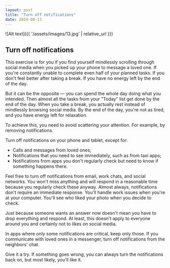 ```yaml
---
layout: post
title: "Turn off notifications"
date: 2024-08-13
---
```


![Alt text]({{ '/assets/images/13.jpg' | relative_url }})

## Turn off notifications

This exercise is for you if you find yourself mindlessly scrolling through social media when you picked up your phone to message a loved one. If you're constantly unable to complete even half of your planned tasks. If you don't feel better after taking a break. If you have no energy left by the end of the day.

But it can be the opposite — you can spend the whole day doing what you intended. Then almost all the tasks from your "Today" list get done by the end of the day. When you take a break, you actually rest instead of mindlessly browsing social media. By the end of the day, you're not as tired, and you have energy left for relaxation.

To achieve this, you need to avoid scattering your attention. For example, by removing notifications.

Turn off notifications on your phone and tablet, except for:

- Calls and messages from loved ones;
- Notifications that you need to see immediately, such as from taxi apps;
- Notifications from apps you don't regularly check but need to know if something happens there.

Feel free to turn off notifications from email, work chats, and social networks. You won't miss anything and will respond in a reasonable time because you regularly check these anyway. Almost always, notifications don't require an immediate response. You'll handle work issues when you're at your computer. You'll see who liked your photo when you decide to check.

Just because someone wants an answer now doesn't mean you have to drop everything and respond. At least, this doesn't apply to everyone around you and certainly not to likes on social media.

In apps where only some notifications are critical, keep only those. If you communicate with loved ones in a messenger, turn off notifications from the neighbors' chat.

Give it a try. If something goes wrong, you can always turn the notifications back on, but most likely, you'll like it.
